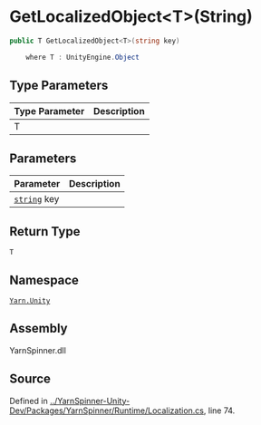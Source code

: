 # GetLocalizedObject&lt;T&gt;\(String\)

```csharp
public T GetLocalizedObject<T>(string key)

    where T : UnityEngine.Object
```

## Type Parameters

| Type Parameter | Description |
| :--- | :--- |
| T |  |

## Parameters

| Parameter | Description |
| :--- | :--- |
| [`string`](https://docs.microsoft.com/dotnet/api/System.String) key |  |

## Return Type

`T`

## Namespace

[`Yarn.Unity`](../)

## Assembly

YarnSpinner.dll

## Source

Defined in [../YarnSpinner-Unity-Dev/Packages/YarnSpinner/Runtime/Localization.cs](https://github.com/YarnSpinnerTool/YarnSpinner-Unity//blob/develop/Runtime/Localization.cs#L74), line 74.

